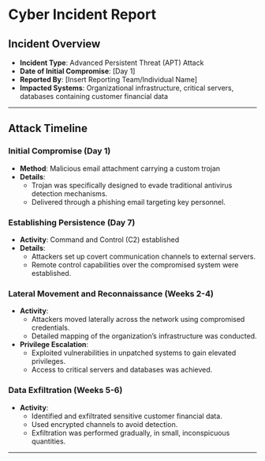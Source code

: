 # Cyber Incident Report

## Incident Overview
- **Incident Type**: Advanced Persistent Threat (APT) Attack  
- **Date of Initial Compromise**: [Day 1]  
- **Reported By**: [Insert Reporting Team/Individual Name]  
- **Impacted Systems**: Organizational infrastructure, critical servers, databases containing customer financial data  

---

## Attack Timeline

### Initial Compromise (Day 1)  
- **Method**: Malicious email attachment carrying a custom trojan  
- **Details**:  
  - Trojan was specifically designed to evade traditional antivirus detection mechanisms.  
  - Delivered through a phishing email targeting key personnel.  

### Establishing Persistence (Day 7)  
- **Activity**: Command and Control (C2) established  
- **Details**:  
  - Attackers set up covert communication channels to external servers.  
  - Remote control capabilities over the compromised system were established.  

### Lateral Movement and Reconnaissance (Weeks 2-4)  
- **Activity**:  
  - Attackers moved laterally across the network using compromised credentials.  
  - Detailed mapping of the organization’s infrastructure was conducted.  
- **Privilege Escalation**:  
  - Exploited vulnerabilities in unpatched systems to gain elevated privileges.  
  - Access to critical servers and databases was achieved.  

### Data Exfiltration (Weeks 5-6)  
- **Activity**:  
  - Identified and exfiltrated sensitive customer financial data.  
  - Used encrypted channels to avoid detection.  
  - Exfiltration was performed gradually, in small, inconspicuous quantities.  

---
